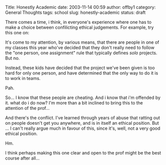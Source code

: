 Title: Honestly Academic
date: 2003-11-14 00:59
author: offby1
category: General Thoughts
tags: school
slug: honestly-academic
status: draft

There comes a time, i think, in everyone\'s experience where one has to make a choice between confilicting ethical judgements. For example, try this one on:

It\'s come to my attention, by various means, that there are people in one of my classes this year who\'ve decided that they don\'t really need to follow the \"one person, one assignment\" rule that typically defines *solo* projects. But no.

Instead, these kids have decided that the project we\'ve been given is too hard for only one person, and have determined that the only way to do it is to work in teams.

Pah.

So\... I know that these people are cheating. And i know that i\'m offended by it. what do i do now? I\'m more than a bit inclined to bring this to the attention of the prof\...

And there\'s the conflict. I\'ve learned through years of abuse that ratting out on people doesn\'t get you anywhere, and is in itself an ethical position. But \... I can\'t really argue much in favour of this, since it\'s, well, not a very good ethical position.

Hm.

I think perhaps making this one clear and open to the prof might be the best course after all\...
